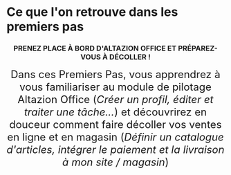 # Ce que l'on retrouve dans les premiers pas


<h3 style="text-align: center;">PRENEZ PLACE &Agrave; BORD D'ALTAZION OFFICE&nbsp;ET PR&Eacute;PAREZ-VOUS &Agrave; D&Eacute;COLLER !</h3>
<p style="text-align: center;"><span style="font-size: 18pt;">Dans ces Premiers Pas, vous&nbsp;apprendrez &agrave; vous familiariser au&nbsp;module de pilotage Altazion Office&nbsp;(<em>Cr&eacute;er un profil, &eacute;diter et traiter une t&acirc;che...</em>) et&nbsp;d&eacute;couvrirez en douceur comment faire d&eacute;coller vos ventes en ligne et en magasin (<em>D&eacute;finir un catalogue d'articles, int&eacute;grer le paiement et la livraison &agrave; mon site / magasin</em>)</span></p>


